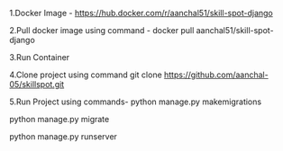 1.Docker Image - https://hub.docker.com/r/aanchal51/skill-spot-django

2.Pull docker image using command - docker pull aanchal51/skill-spot-django

3.Run Container

4.Clone project using command git clone https://github.com/aanchal-05/skillspot.git

5.Run Project using commands- python manage.py makemigrations

python manage.py migrate

python manage.py runserver


